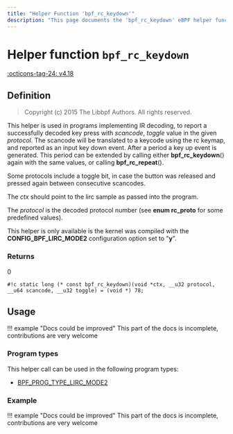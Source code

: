 ```yaml
---
title: "Helper Function 'bpf_rc_keydown'"
description: "This page documents the 'bpf_rc_keydown' eBPF helper function, including its defintion, usage, program types that can use it, and examples."
---
```

# Helper function `bpf_rc_keydown`

<!-- [FEATURE_TAG](bpf_rc_keydown) -->
[:octicons-tag-24: v4.18](https://github.com/torvalds/linux/commit/f4364dcfc86df7c1ca47b256eaf6b6d0cdd0d936)
<!-- [/FEATURE_TAG] -->

## Definition

> Copyright (c) 2015 The Libbpf Authors. All rights reserved.


<!-- [HELPER_FUNC_DEF] -->
This helper is used in programs implementing IR decoding, to report a successfully decoded key press with _scancode_, _toggle_ value in the given _protocol_. The scancode will be translated to a keycode using the rc keymap, and reported as an input key down event. After a period a key up event is generated. This period can be extended by calling either **bpf_rc_keydown**() again with the same values, or calling **bpf_rc_repeat**().

Some protocols include a toggle bit, in case the button was released and pressed again between consecutive scancodes.

The _ctx_ should point to the lirc sample as passed into the program.

The _protocol_ is the decoded protocol number (see **enum rc_proto** for some predefined values).

This helper is only available is the kernel was compiled with the **CONFIG_BPF_LIRC_MODE2** configuration option set to "**y**".

### Returns

0

`#!c static long (* const bpf_rc_keydown)(void *ctx, __u32 protocol, __u64 scancode, __u32 toggle) = (void *) 78;`
<!-- [/HELPER_FUNC_DEF] -->

## Usage

!!! example "Docs could be improved"
    This part of the docs is incomplete, contributions are very welcome

### Program types

This helper call can be used in the following program types:

<!-- DO NOT EDIT MANUALLY -->
<!-- [HELPER_FUNC_PROG_REF] -->
 * [BPF_PROG_TYPE_LIRC_MODE2](../program-type/BPF_PROG_TYPE_LIRC_MODE2.md)
<!-- [/HELPER_FUNC_PROG_REF] -->

### Example

!!! example "Docs could be improved"
    This part of the docs is incomplete, contributions are very welcome
